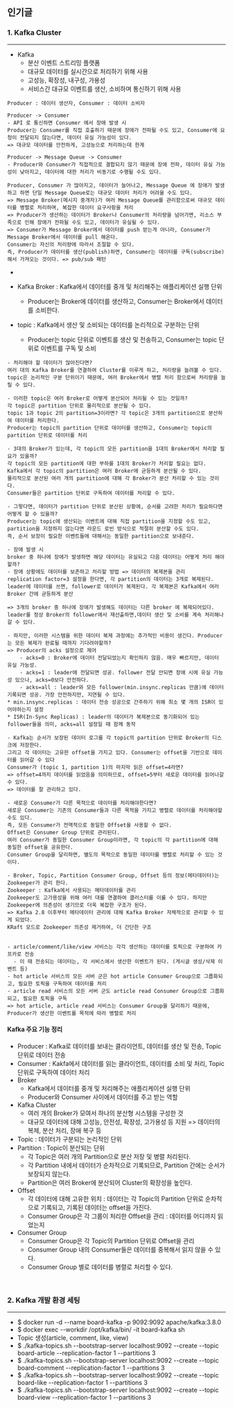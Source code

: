 ## 인기글

### 1. Kafka Cluster
___
- Kafka
  - 분산 이벤트 스트리밍 플랫폼
  - 대규모 데이터를 실시간으로 처리하기 위해 사용
  - 고성능, 확장성, 내구성, 가용성
  - 서비스간 대규모 이벤트를 생산, 소비하며 통신하기 위해 사용

```text
Producer : 데이터 생산자, Consumer : 데이터 소비자

Producer -> Consumer
- API 로 통신하면 Consumer 에서 장애 발생 시 
Producer는 Consumer를 직접 호출하기 때문에 장애가 전파될 수도 있고, Consumer에 요청이 전달되지 않는다면, 데이터 유실 가능성이 있다.
=> 대규모 데이터를 안전하게, 고성능으로 처리하는데 한계

Producer -> Message Queue -> Consumer
- Producer와 Consumer가 직접적으로 결합되지 않기 때문에 장애 전파, 데이터 유실 가능성이 낮아지고, 데이터에 대한 처리가 비동기로 수행될 수도 있다.

Producer, Consumer 가 많아지고, 데이터가 늘어나고, Message Queue 에 장애가 발생하고 하면 단일 Message Queue로는 대규모 데이터 처리가 어려울 수도 있다.
=> Message Broker(메시지 중개자)가 여러 Message Queue를 관리함으로써 대규모 데이터를 병렬로 처리하며, 복잡한 데이터 요구사항을 처리
=> Producer가 생산하는 데이터가 Broker나 Consumer의 처리량을 넘어가면, 리소스 부족으로 인해 장애가 전파될 수도 있고, 데이터가 유실될 수 있다.
=> Consumer가 Message Broker에서 데이터를 push 받는게 아니라, Consumer가 Message Broker에서 데이터를 pull 해온다.
Consumer는 자신의 처리량에 따라서 조절할 수 있다.
즉, Producer가 데이터를 생산(publish)하면, Consumer는 데이터를 구독(subscribe)해서 가져오는 것이다. => pub/sub 패턴
```
- 
- Kafka Broker : Kafka에서 데이터를 중개 및 처리해주는 애플리케이션 실행 단위
    - Producer는 Broker에 데이터를 생산하고, Consumer는 Broker에서 데이터를 소비한다.

- topic : Kafka에서 생산 및 소비되는 데이터를 논리적으로 구분하는 단위
    - Producer는 topic 단위로 이벤트를 생산 및 전송하고, Consumer는 topic 단위로 이벤트를 구독 및 소비

```text
- 처리해야 할 데이터가 많아진다면? 
여러 대의 Kafka Broker를 연결하여 Cluster를 이루게 하고, 처리량을 늘려볼 수 있다.
topic은 논리적인 구분 단위이기 때문에, 여러 Broker에서 병렬 처리 함으로써 처리량을 늘릴 수 있다.

- 이러한 topic은 여러 Broker로 어떻게 분산되어 처리될 수 있는 것일까?
각 topic은 partition 단위로 물리적으로 분산될 수 있다.
topic 1과 topic 2의 partition=3이라면? 각 topic은 3개의 partition으로 분산하여 데이터를 처리한다.
Producer는 topic의 partition 단위로 데이터를 생산하고, Consumer는 topic의 partition 단위로 데이터를 처리

- 3대의 Broker가 있는데, 각 topic의 모든 partition을 1대의 Broker에서 처리할 필요가 있을까?
각 topic의 모든 partition에 대한 부하를 1대의 Broker가 처리할 필요는 없다.
Kafka에서 각 topic의 partition은 여러 Broker에 균등하게 분산될 수 있다.
물리적으로 분산된 여러 개의 partition에 대해 각 Broker가 분산 처리할 수 있는 것이다.
Consumer들은 partition 단위로 구독하여 데이터를 처리할 수 있다.

- 그렇다면, 데이터가 partition 단위로 분산된 상황에, 순서를 고려한 처리가 필요하다면 어떻게 할 수 있을까?
Producer는 topic에 생산되는 이벤트에 대해 직접 partition을 지정할 수도 있고, partition을 지정하지 않는다면 라운드 로빈 방식으로 적절히 분산할 수도 있다.
즉, 순서 보장이 필요한 이벤트들에 대해서는 동일한 partition으로 보내준다.

- 장애 발생 시 
broker 중 하나에 장애가 발생하면 해당 데이터는 유실되고 다음 데이터는 어떻게 처리 해야할까?
- 장애 상황에도 데이터를 보존하고 처리할 방법 => 데이터의 복제본을 관리
replication factor=3 설정을 한다면, 각 partition의 데이터는 3개로 복제된다.
leader에 데이터를 쓰면, follower로 데이터가 복제된다. 각 복제본은 Kafka에서 여러 Broker 간에 균등하게 분산

=> 3개의 broker 중 하나에 장애가 발생해도 데이터는 다른 broker 에 복제되어있다.
leader를 정상 Broker의 follower에서 재선출하면,데이터 생산 및 소비를 계속 처리해나갈 수 있다.

- 하지만, 이러한 시스템을 위한 데이터 복제 과정에는 추가적인 비용이 생긴다. Producer는 모든 복제가 완료될 때까지 기다려야할까?
=> Producer의 acks 설정으로 제어
    - acks=0 : Broker에 데이터 전달되었는지 확인하지 않음. 매우 빠르지만, 데이터 유실 가능성.
    - acks=1 : leader에 전달되면 성공. follower 전달 안되면 장애 시에 유실 가능성 있으나, acks=0보다 안전하다.
    - acks=all : leader와 모든 follower(min.insync.replicas 만큼)에 데이터 기록되면 성공. 가장 안전하지만, 지연될 수 있다.
* min.insync.replicas : 데이터 전송 성공으로 간주하기 위해 최소 몇 개의 ISR이 있어야하는지 설정
* ISR(In-Sync Replicas) : leader의 데이터가 복제본으로 동기화되어 있는 follower들을 의미, acks=all 설정일 때 함께 동작

- Kafka는 순서가 보장된 데이터 로그를 각 topic의 partition 단위로 Broker의 디스크에 저장한다.
그리고 각 데이터는 고유한 offset을 가지고 있다. Consumer는 offset을 기반으로 데이터를 읽어갈 수 있다
Consumer가 (topic 1, partition 1)의 마지막 읽은 offset=4라면? 
=> offset=4까지 데이터를 읽었음을 의미하므로, offset=5부터 새로운 데이터를 읽어나갈 수 있다.
=> 데이터를 잘 관리하고 있다.

- 새로운 Consumer가 다른 목적으로 데이터를 처리해야한다면?
새로운 Consumer는 기존의 Consumer들과 다른 목적을 가지고 병렬로 데이터를 처리해야할 수도 있다.
즉, 모든 Consumer가 전역적으로 동일한 Offset을 사용할 수 없다.
Offset은 Consumer Group 단위로 관리된다.
여러 Consumer가 동일한 Consumer Group이라면, 각 topic의 각 partition에 대해 동일한 offset을 공유한다.
Consumer Group을 달리하면, 별도의 목적으로 동일한 데이터를 병렬로 처리할 수 있는 것이다.

- Broker, Topic, Partition Consumer Group, Offset 등의 정보(메타데이터)는 Zookeeper가 관리 한다.
Zookeeper : Kafka에서 사용되는 메타데이터를 관리
Zookeeper도 고가용성을 위해 여러 대를 연결하여 클러스터를 이룰 수 있다. 하지만 Zookeeper에 의존성이 생기므로 더욱 복잡한 구조가 된다.
=> Kafka 2.8 이후부터 메타데이터 관리에 대해 Kafka Broker 자체적으로 관리할 수 있게 되었다.
KRaft 모드로 Zookeeper 의존성 제거하여, 더 간단한 구조


- article/comment/like/view 서비스는 각각 생산하는 데이터를 토픽으로 구분하여 카프카로 전송
  - 이 때 전송되는 데이터는, 각 서비스에서 생산한 이벤트가 된다. (게시글 생성/삭제 이벤트 등)
- hot article 서비스의 모든 서버 군은 hot article Consumer Group으로 그룹화되고, 필요한 토픽을 구독하여 데이터를 처리
- article read 서비스의 모든 서버 군도 article read Consumer Group으로 그룹화되고, 필요한 토픽을 구독
=> hot article, article read 서비스는 Consumer Group을 달리하기 때문에, Producer가 생산한 이벤트를 목적에 따라 병렬로 처리
```
#### Kafka 주요 기능 정리
- Producer : Kafka로 데이터를 보내는 클라이언트, 데이터를 생산 및 전송, Topic 단위로 데이터 전송
- Consumer : Kakfa에서 데이터를 읽는 클라이언트, 데이터를 소비 및 처리, Topic 단위로 구독하여 데이터 처리
- Broker
  - Kafka에서 데이터를 중개 및 처리해주는 애플리케이션 실행 단위
  - Producer와 Consumer 사이에서 데이터를 주고 받는 역할
- Kafka Cluster
  - 여러 개의 Broker가 모여서 하나의 분산형 시스템을 구성한 것
  - 대규모 데이터에 대해 고성능, 안전성, 확장성, 고가용성 등 지원 => 데이터의 복제, 분산 처리, 장애 복구 등
- Topic : 데이터가 구분되는 논리적인 단위
- Partition : Topic이 분산되는 단위
  - 각 Topic은 여러 개의 Partition으로 분산 저장 및 병렬 처리된다.
  - 각 Partition 내에서 데이터가 순차적으로 기록되므로, Partition 간에는 순서가 보장되지 않는다.
  - Partition은 여러 Broker에 분산되어 Cluster의 확장성을 높인다.
- Offset
  - 각 데이터에 대해 고유한 위치 : 데이터는 각 Topic의 Partition 단위로 순차적으로 기록되고, 기록된 데이터는 offset을 가진다.
  - Consumer Group은 각 그룹이 처리한 Offset을 관리 : 데이터를 어디까지 읽었는지
- Consumer Group
  - Consumer Group은 각 Topic의 Partition 단위로 Offset을 관리
  - Consumer Group 내의 Consumer들은 데이터를 중복해서 읽지 않을 수 있다.
  - Consumer Group 별로 데이터를 병렬로 처리할 수 있다.

<br>

### 2. Kafka 개발 환경 세팅
___
- $ docker run -d --name board-kafka -p 9092:9092 apache/kafka:3.8.0
- $ docker exec --workdir /opt/kafka/bin/ -it board-kafka sh
- Topic 생성(article, comment, like, view)
- $ ./kafka-topics.sh --bootstrap-server localhost:9092 --create --topic board-article --replication-factor 1 --partitions 3
- $ ./kafka-topics.sh --bootstrap-server localhost:9092 --create --topic board-comment --replication-factor 1 --partitions 3
- $ ./kafka-topics.sh --bootstrap-server localhost:9092 --create --topic board-like --replication-factor 1 --partitions 3
- $ ./kafka-topics.sh --bootstrap-server localhost:9092 --create --topic board-view --replication-factor 1 --partitions 3
